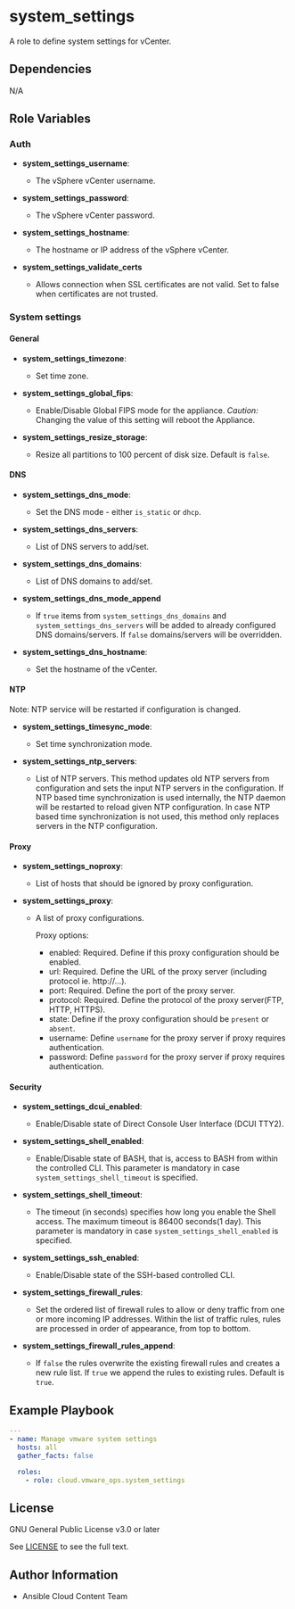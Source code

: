 # system_settings

A role to define system settings for vCenter.

## Dependencies

N/A

## Role Variables
### Auth
- **system_settings_username**:
  - The vSphere vCenter username.

- **system_settings_password**:
  - The vSphere vCenter password.

- **system_settings_hostname**:
  - The hostname or IP address of the vSphere vCenter.

- **system_settings_validate_certs**
  - Allows connection when SSL certificates are not valid. Set to false when certificates are not trusted.

### System settings

#### General

- **system_settings_timezone**:
  - Set time zone.

- **system_settings_global_fips**:
  - Enable/Disable Global FIPS mode for the appliance. *Caution:* Changing the value of this setting will reboot the Appliance.

- **system_settings_resize_storage**:
  - Resize all partitions to 100 percent of disk size. Default is `false`.

#### DNS

- **system_settings_dns_mode**:
  - Set the DNS mode - either `is_static` or `dhcp`.

- **system_settings_dns_servers**:
  - List of DNS servers to add/set.

- **system_settings_dns_domains**:
  - List of DNS domains to add/set.

- **system_settings_dns_mode_append**
  - If `true` items from `system_settings_dns_domains` and `system_settings_dns_servers` will be added to already configured DNS domains/servers. If `false` domains/servers will be overridden.

- **system_settings_dns_hostname**:
  - Set the hostname of the vCenter.

#### NTP
Note: NTP service will be restarted if configuration is changed.

- **system_settings_timesync_mode**:
  - Set time synchronization mode.

- **system_settings_ntp_servers**:
  - List of NTP servers. This method updates old NTP servers from configuration and sets the input NTP servers in the configuration. If NTP based time synchronization is used internally, the NTP daemon will be restarted to reload given NTP configuration. In case NTP based time synchronization is not used, this method only replaces servers in the NTP configuration.

#### Proxy

- **system_settings_noproxy**:
  - List of hosts that should be ignored by proxy configuration.

- **system_settings_proxy**:
  - A list of proxy configurations.

    Proxy options:
    * enabled: Required. Define if this proxy configuration should be enabled.
    * url: Required. Define the URL of the proxy server (including protocol ie. http://...).
    * port: Required. Define the port of the proxy server.
    * protocol: Required. Define the protocol of the proxy server(FTP, HTTP, HTTPS).
    * state: Define if the proxy configuration should be `present` or `absent`.
    * username: Define `username` for the proxy server if proxy requires authentication.
    * password: Define `password` for the proxy server if proxy requires authentication.

#### Security
- **system_settings_dcui_enabled**:
  - Enable/Disable state of Direct Console User Interface (DCUI TTY2).

- **system_settings_shell_enabled**:
  - Enable/Disable state of BASH, that is, access to BASH from within the controlled CLI. This parameter is mandatory in case `system_settings_shell_timeout` is specified.

- **system_settings_shell_timeout**:
  - The timeout (in seconds) specifies how long you enable the Shell access. The maximum timeout is 86400 seconds(1 day). This parameter is mandatory in case `system_settings_shell_enabled` is specified.

- **system_settings_ssh_enabled**:
  - Enable/Disable state of the SSH-based controlled CLI.

- **system_settings_firewall_rules**:
  - Set the ordered list of firewall rules to allow or deny traffic from one or more incoming IP addresses. Within the list of traffic rules, rules are processed in order of appearance, from top to bottom.

- **system_settings_firewall_rules_append**:
  - If `false` the rules overwrite the existing firewall rules and creates a new rule list. If `true` we append the rules to existing rules. Default is `true`.


## Example Playbook
```yaml
---
- name: Manage vmware system settings
  hosts: all
  gather_facts: false

  roles:
    - role: cloud.vmware_ops.system_settings
```
## License

GNU General Public License v3.0 or later

See [LICENSE](https://github.com/ansible-collections/cloud.aws_troubleshooting/blob/main/LICENSE) to see the full text.

## Author Information

- Ansible Cloud Content Team
